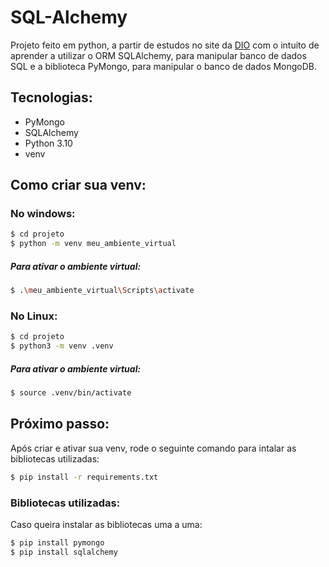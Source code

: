 # SQL-Alchemy
Projeto feito em python, a partir de estudos no site da [DIO](https://www.dio.me/) com o intuito de aprender a utilizar o ORM SQLAlchemy, para manipular banco de dados SQL e a biblioteca PyMongo, para manipular o banco de dados MongoDB.

## Tecnologias:
- PyMongo
- SQLAlchemy
- Python 3.10
- venv

## Como criar sua venv:
### No windows:
```bash
$ cd projeto
$ python -m venv meu_ambiente_virtual
```
##### Para ativar o ambiente virtual:
```bash
$ .\meu_ambiente_virtual\Scripts\activate
```

### No Linux:
```bash
$ cd projeto
$ python3 -m venv .venv
```
##### Para ativar o ambiente virtual:
```bash
$ source .venv/bin/activate
```
## Próximo passo:
Após criar e ativar sua venv, rode o seguinte comando para intalar as bibliotecas utilizadas:
```bash
$ pip install -r requirements.txt
```
### Bibliotecas utilizadas:
Caso queira instalar as bibliotecas uma a uma:
```bash
$ pip install pymongo
$ pip install sqlalchemy
```
